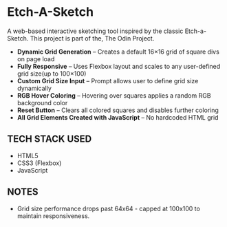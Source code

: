 # Etch-A-Sketch

A web-based interactive sketching tool inspired by the classic
Etch-a-Sketch. This project is part of the, The Odin Project.

- **Dynamic Grid Generation** – Creates a default 16×16 grid of square divs on page load
- **Fully Responsive** – Uses Flexbox layout and scales to any user-defined grid size(up to 100×100)
- **Custom Grid Size Input** – Prompt allows user to define grid size dynamically
- **RGB Hover Coloring** – Hovering over squares applies a random RGB background color
- **Reset Button** – Clears all colored squares and disables further coloring
- **All Grid Elements Created with JavaScript** – No hardcoded HTML grid

## TECH STACK USED
- HTML5
- CSS3 (Flexbox)
- JavaScript

## NOTES
- Grid size performance drops past 64x64 - capped at 100x100 to maintain responsiveness.

